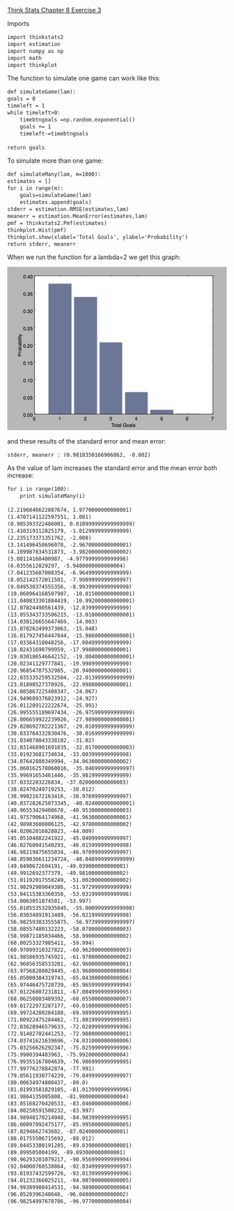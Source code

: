 [Think Stats Chapter 8 Exercise 3](http://greenteapress.com/thinkstats2/html/thinkstats2009.html#toc77)

Imports

	import thinkstats2
	import estimation
	import numpy as np
	import math
	import thinkplot

The function to simulate one game can work like this:
	
	def simulateGame(lam):
	goals = 0
	timeleft = 1
	while timeleft>0:
		timebtngoals =np.random.exponential()
		goals += 1
		timeleft-=timebtngoals

	return goals

To simulate more than one game:

	def simulateMany(lam, m=1000):
	estimates = []
	for i in range(m):
		goals=simulateGame(lam)
		estimates.append(goals)
	stderr = estimation.RMSE(estimates,lam)
	meanerr = estimation.MeanError(estimates,lam)
	pmf = thinkstats2.Pmf(estimates)
	thinkplot.Hist(pmf)
	thinkplot.show(xlabel='Total Goals', ylabel='Probability')
	return stderr, meanerr

When we run the function for a lambda=2 we get this graph:

![Many Game Simulation](https://github.com/Bermanmt/dsp/blob/master/statistics/img/8.3-gamesimulation.png)

and these results of the standard error and mean error: 

	stderr, meanerr : (0.9818350166906862, -0.002)

As the value of lam increases the standard error and the mean error both increase:
	
	for i in range(100):
		print simulateMany(i)

	(2.2196846622887674, 1.9770000000000001)
	(1.4707141122597551, 1.081)
	(0.985393322486001, 0.010999999999999999)
	(1.410319112825179, -1.0129999999999999)
	(2.235173371351762, -2.008)
	(3.141496458696078, -2.9670000000000001)
	(4.109987834531873, -3.9820000000000002)
	(5.08114160400987, -4.9779999999999998)
	(6.0355612829297, -5.9480000000000004)
	(7.041235687008354, -6.9649999999999999)
	(8.052142572011501, -7.9909999999999997)
	(9.049530374555356, -8.9939999999999998)
	(10.060964168507907, -10.015000000000001)
	(11.040833301884419, -10.992000000000001)
	(12.07824490561439, -12.039999999999999)
	(13.055343733506215, -13.018000000000001)
	(14.038126655647469, -14.003)
	(15.078262499373063, -15.048)
	(16.017927456447044, -15.986000000000001)
	(17.03364318048256, -17.004999999999999)
	(18.02431690799959, -17.998000000000001)
	(19.030186546642152, -19.004000000000001)
	(20.02341129777841, -19.998999999999999)
	(20.96854787532985, -20.940000000000001)
	(22.035335259532584, -22.013999999999999)
	(23.01890527370926, -22.998000000000001)
	(24.085867225408347, -24.067)
	(24.949689376823912, -24.927)
	(26.011209122222674, -25.991)
	(26.995555189697434, -26.975999999999999)
	(28.006659922239926, -27.989000000000001)
	(29.028692702221367, -29.010999999999999)
	(30.033764332830476, -30.016999999999999)
	(31.034078043338102, -31.02)
	(32.031468901691035, -32.017000000000003)
	(33.01923681734634, -33.003999999999998)
	(34.07642880349994, -34.063000000000002)
	(35.060162578060016, -35.046999999999997)
	(35.99691653461446, -35.981999999999999)
	(37.0332283226834, -37.020000000000003)
	(38.02470249719253, -38.012)
	(38.99021672163416, -38.976999999999997)
	(40.037282625073345, -40.024000000000001)
	(40.96553429408678, -40.953000000000003)
	(41.97579064174968, -41.963000000000001)
	(42.98983600806125, -42.978000000000002)
	(44.02062016828023, -44.009)
	(45.05104882241922, -45.040999999999997)
	(46.02760041540293, -46.015999999999998)
	(46.98219875655034, -46.970999999999997)
	(48.059036611234724, -48.048999999999999)
	(49.0490672694191, -49.039000000000001)
	(49.9912692377379, -49.981000000000002)
	(51.01192017558249, -51.002000000000002)
	(51.98292989049386, -51.972999999999999)
	(53.04115383360358, -53.031999999999996)
	(54.0063051874501, -53.997)
	(55.010553532935845, -55.000999999999998)
	(56.03034891913489, -56.021999999999998)
	(56.982593833555875, -56.973999999999997)
	(58.08557480132223, -58.078000000000003)
	(58.99871185034466, -58.990000000000002)
	(60.00253327985411, -59.994)
	(60.97099310327822, -60.962000000000003)
	(61.98586935745921, -61.978000000000002)
	(62.96856358533201, -62.960000000000001)
	(63.97568288029445, -63.968000000000004)
	(65.05000384319743, -65.043000000000006)
	(65.97446475720739, -65.965999999999994)
	(67.01226007231811, -67.004999999999995)
	(68.06250803489392, -68.055000000000007)
	(69.01722973287177, -69.010000000000005)
	(69.99724280284188, -69.989999999999995)
	(71.00922475284462, -71.001999999999995)
	(72.03628946579633, -72.028999999999996)
	(72.91482702441253, -72.908000000000001)
	(74.03741621639696, -74.031000000000006)
	(75.03256626292347, -75.025999999999996)
	(75.9980394483963, -75.992000000000004)
	(76.99355167804639, -76.986999999999995)
	(77.99776278842874, -77.991)
	(79.05611930774239, -79.049999999999997)
	(80.00634974800437, -80.0)
	(81.01993581829105, -81.013999999999996)
	(81.9864135085808, -81.980000000000004)
	(83.05168270420533, -83.046000000000006)
	(84.00250591500232, -83.997)
	(84.98948170214948, -84.983999999999995)
	(86.00097092475177, -85.995000000000005)
	(87.0294662743602, -87.024000000000001)
	(88.01755506715692, -88.012)
	(89.04453380191285, -89.039000000000001)
	(89.899505004199, -89.893000000000001)
	(90.96293201079217, -90.956999999999994)
	(92.04000760538864, -92.034999999999997)
	(93.01937432599726, -93.013999999999996)
	(94.01232366025211, -94.007000000000005)
	(94.99389980414531, -94.989000000000004)
	(96.0528396248648, -96.048000000000002)
	(96.98254997678706, -96.977000000000004)



